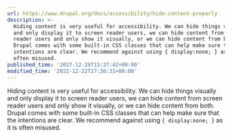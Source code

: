 ```yaml
---
url: https://www.drupal.org/docs/accessibility/hide-content-properly
description: >-
  Hiding content is very useful for accessibility. We can hide things visually
  and only display it to screen reader users, we can hide content from screen
  reader users and only show it visually, or we can hide content from both.
  Drupal comes with some built-in CSS classes that can help make sure that the
  intentions are clear. We recommend against using { display:none; } as it is
  often misused.
published_time: '2017-12-20T15:37:42+00:00'
modified_time: '2022-12-22T17:26:31+00:00'
---
```

Hiding content is very useful for accessibility. We can hide things visually and only display it to screen reader users, we can hide content from screen reader users and only show it visually, or we can hide content from both. Drupal comes with some built-in CSS classes that can help make sure that the intentions are clear. We recommend against using `{ display:none; }` as it is often misused.